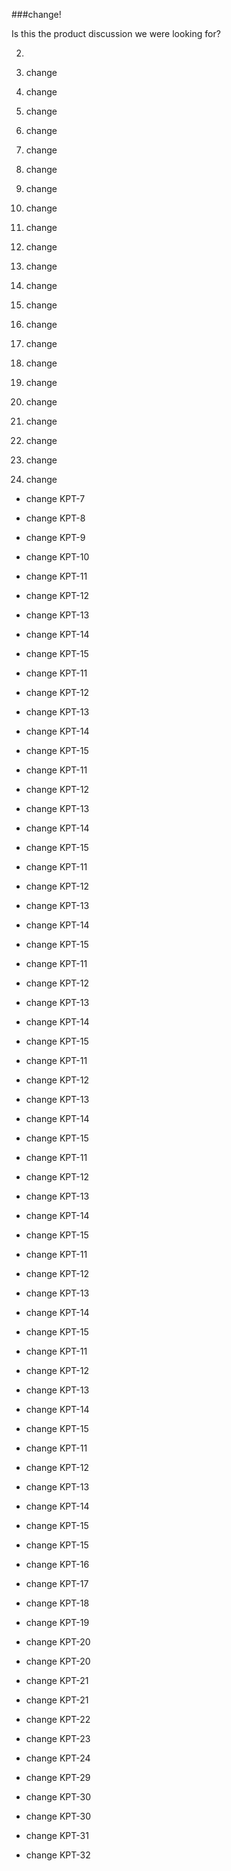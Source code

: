 ###change!

Is this the product discussion we were looking for?

2.

1. change

1. change

2. change

3. change

4. change

5. change

6. change

7. change

8. change

9. change

10. change

1. change

2. change

3. change

4. change

5. change

6. change

7. change

8. change

9. change

10. change

6. change

- change KPT-7

- change KPT-8

- change KPT-9

- change KPT-10

- change KPT-11

- change KPT-12

- change KPT-13

- change KPT-14

- change KPT-15

- change KPT-11

- change KPT-12

- change KPT-13

- change KPT-14

- change KPT-15

- change KPT-11

- change KPT-12

- change KPT-13

- change KPT-14

- change KPT-15

- change KPT-11

- change KPT-12

- change KPT-13

- change KPT-14

- change KPT-15

- change KPT-11

- change KPT-12

- change KPT-13

- change KPT-14

- change KPT-15

- change KPT-11

- change KPT-12

- change KPT-13

- change KPT-14

- change KPT-15

- change KPT-11

- change KPT-12

- change KPT-13

- change KPT-14

- change KPT-15

- change KPT-11

- change KPT-12

- change KPT-13

- change KPT-14

- change KPT-15

- change KPT-11

- change KPT-12

- change KPT-13

- change KPT-14

- change KPT-15

- change KPT-11

- change KPT-12

- change KPT-13

- change KPT-14

- change KPT-15

- change KPT-15

- change KPT-16

- change KPT-17

- change KPT-18

- change KPT-19

- change KPT-20

- change KPT-20

- change KPT-21

- change KPT-21

- change KPT-22

- change KPT-23

- change KPT-24


- change KPT-29

- change KPT-30

- change KPT-30

- change KPT-31

- change KPT-32

